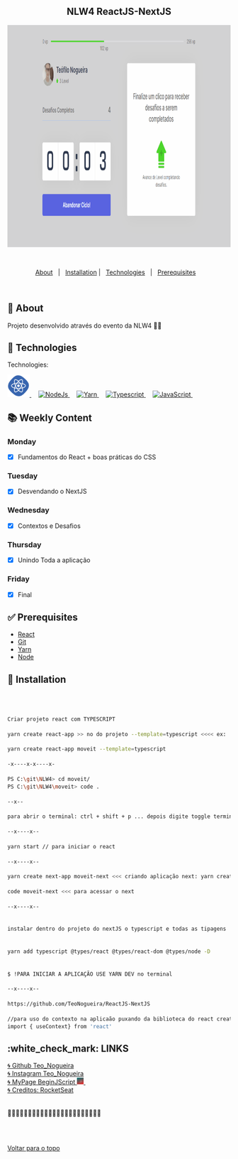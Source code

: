 <div align="center" id="top">
  <h2>NLW4 ReactJS-NextJS</h2>
  <img height="500" src="https://github.com/TeoNogueira/ReactJS-NextJS/blob/master/App_levelUp.gif">

  &#xa0;

</div>

<p align="center">
  <a href="#About">About</a> &#xa0; | &#xa0;
  <a href="#Installation">Installation</a> | &#xa0;
  <a href="#Technologies">Technologies</a> &#xa0; | &#xa0;
  <a href="#Prerequisites">Prerequisites</a> &#xa0; &#xa0;

</p>

<br>

## :dart: About ##

Projeto desenvolvido através do evento da NLW4 🚀💜

## :rocket: Technologies ##

Technologies:

<a href="https://reactjs.org/">
  <img width="50" title="ReactJs" alt="ReactJs" src="https://github.com/TeoNogueira/ReactJS-NextJS/blob/master/logo_react.png">
</a> &#xa0; &#xa0;

<a href="https://nodejs.org/en/">
  <img width="43" title="NodeJs" alt="NodeJs" src="https://www.pikpng.com/pngl/b/430-4309640_js-logo-nodejs-logo-clipart.png">
</a> &#xa0; &#xa0;

<a href="https://classic.yarnpkg.com/lang/en/">
  <img width="50" title="Yarn" alt="Yarn" src="https://seeklogo.com/images/Y/yarn-logo-F5E7A65FA2-seeklogo.com.png">
</a> &#xa0; &#xa0;

<a href="https://www.typescriptlang.org">
  <img width="50" title="TypeScript" alt="Typescript" src="https://seeklogo.com/images/T/typescript-logo-B29A3F462D-seeklogo.com.png">
</a> &#xa0; &#xa0;

<a href="">
  <img width="50" title="JavaScript" alt="JavaScript" src="https://upload.wikimedia.org/wikipedia/commons/9/99/Unofficial_JavaScript_logo_2.svg">
</a> &#xa0; &#xa0;

## 📚 Weekly Content

### Monday

- [x] Fundamentos do React + boas práticas do CSS

### Tuesday

- [x] Desvendando o NextJS

### Wednesday

- [x] Contextos e Desafios

### Thursday

- [x] Unindo Toda a aplicação

### Friday

- [x] Final
## :white_check_mark: Prerequisites ##
- [React](https://reactjs.org/)
- [Git](https://git-scm.com)
- [Yarn](https://yarnpkg.com/)
- [Node](https://nodejs.org/en/)


## :checkered_flag: Installation ##

```bash



Criar projeto react com TYPESCRIPT

yarn create react-app >> no do projeto --template=typescript <<<< ex:

yarn create react-app moveit --template=typescript

-x----x-x----x-

PS C:\git\NLW4> cd moveit/
PS C:\git\NLW4\moveit> code .

--x--

para abrir o terminal: ctrl + shift + p ... depois digite toggle terminal integration NO VSCODE

--x----x--

yarn start // para iniciar o react

--x----x--

yarn create next-app moveit-next <<< criando aplicação next: yarn create-app nomedoprojeto

code moveit-next <<< para acessar o next

--x----x--


instalar dentro do projeto do nextJS o typescript e todas as tipagens


yarn add typescript @types/react @types/react-dom @types/node -D


$ !PARA INICIAR A APLICAÇÃO USE YARN DEV no terminal

--x----x--

https://github.com/TeoNogueira/ReactJS-NextJS

//para uso do contexto na aplicaão puxando da biblioteca do react createContext
import { useContext} from 'react'


```
 <div class="links">  
<h2>:white_check_mark: LINKS </h2>
<a href="https://github.com/TeoNogueira">🌀 Github Teo_Nogueira</a><br/>
<a href="https://instagram.com/teo_nogueira">🌀 Instagram Teo_Nogueira</a><br/>
  <a href="https://www.instagram.com/beginjscript/">🌀 MyPage BeginJScript   <a href="">
   <img width="15" title="Socket.io" alt="" src="https://github.com/TeoNogueira/Api-pokemons-project/blob/master/jsa.png">
</a> &#xa0; &#xa0;</a><br/>
  <a href="https://rocketseat.com.br">🌀 Creditos: RocketSeat</a><br/>


<br/>
<br/>


</div>
<div>📌📌📌📌📌📌📌📌📌📌📌📌📌📌📌📌📌📌📌📌📌📌📌 </div>
<br/>


&#xa0;

<a href="#top">Voltar para o topo</a>
